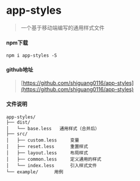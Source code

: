 ﻿# app-styles

> 一个基于移动端编写的通用样式文件

#### npm下载

```
npm i app-styles -S
```

#### github地址

> [https://github.com/shiguang0116/app-styles](https://github.com/shiguang0116/app-styles)

#### 文件说明

```
app-styles/
├── dist/
│   └── base.less   通用样式（合并后）
├── src/
│   ├── custom.less     变量
│   ├── reset.less      重置样式
│   ├── layout.less     布局样式
│   ├── common.less     定义通用的样式
│   └── index.less      引入样式文件
└── example/      用例
```